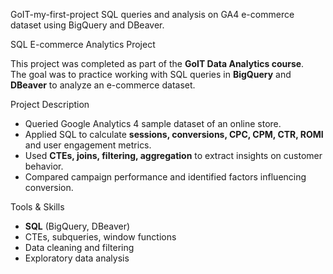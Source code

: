 GoIT-my-first-project
SQL queries and analysis on GA4 e-commerce dataset using BigQuery and DBeaver.

SQL E-commerce Analytics Project

This project was completed as part of the **GoIT Data Analytics course**.  
The goal was to practice working with SQL queries in **BigQuery** and **DBeaver** to analyze an e-commerce dataset.

Project Description
- Queried Google Analytics 4 sample dataset of an online store.
- Applied SQL to calculate **sessions, conversions, CPC, CPM, CTR, ROMI** and user engagement metrics.
- Used **CTEs, joins, filtering, aggregation** to extract insights on customer behavior.
- Compared campaign performance and identified factors influencing conversion.

Tools & Skills
- **SQL** (BigQuery, DBeaver)
- CTEs, subqueries, window functions
- Data cleaning and filtering
- Exploratory data analysis
